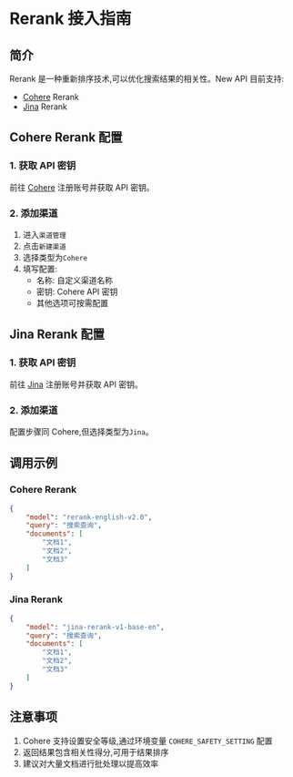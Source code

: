 # Rerank 接入指南

## 简介

Rerank 是一种重新排序技术,可以优化搜索结果的相关性。New API 目前支持:
- [Cohere](https://cohere.ai/) Rerank
- [Jina](https://jina.ai/) Rerank

## Cohere Rerank 配置

### 1. 获取 API 密钥
前往 [Cohere](https://cohere.ai/) 注册账号并获取 API 密钥。

### 2. 添加渠道
1. 进入`渠道管理`
2. 点击`新建渠道`
3. 选择类型为`Cohere`
4. 填写配置:
   - 名称: 自定义渠道名称
   - 密钥: Cohere API 密钥
   - 其他选项可按需配置

## Jina Rerank 配置

### 1. 获取 API 密钥
前往 [Jina](https://jina.ai/) 注册账号并获取 API 密钥。

### 2. 添加渠道
配置步骤同 Cohere,但选择类型为`Jina`。

## 调用示例

### Cohere Rerank
```json
{
    "model": "rerank-english-v2.0",
    "query": "搜索查询",
    "documents": [
        "文档1",
        "文档2",
        "文档3"
    ]
}
```

### Jina Rerank
```json
{
    "model": "jina-rerank-v1-base-en",
    "query": "搜索查询",
    "documents": [
        "文档1",
        "文档2",
        "文档3"
    ]
}
```

## 注意事项

1. Cohere 支持设置安全等级,通过环境变量 `COHERE_SAFETY_SETTING` 配置
2. 返回结果包含相关性得分,可用于结果排序
3. 建议对大量文档进行批处理以提高效率 